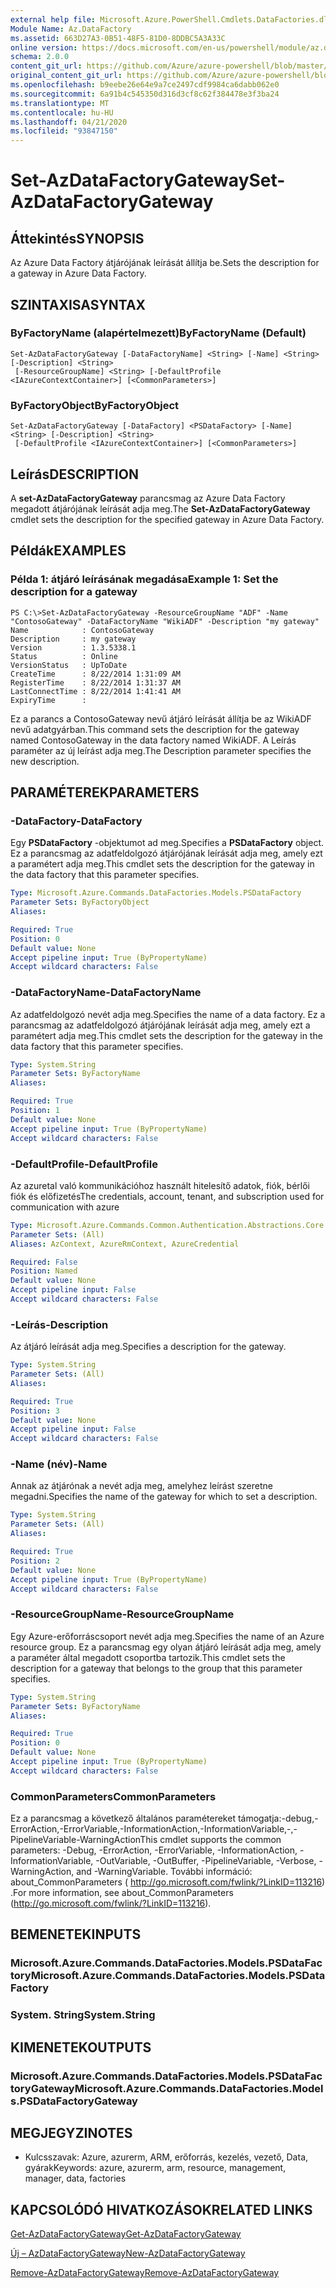 ```yaml
---
external help file: Microsoft.Azure.PowerShell.Cmdlets.DataFactories.dll-Help.xml
Module Name: Az.DataFactory
ms.assetid: 663D27A3-0B51-48F5-81D0-8DDBC5A3A33C
online version: https://docs.microsoft.com/en-us/powershell/module/az.datafactory/set-azdatafactorygateway
schema: 2.0.0
content_git_url: https://github.com/Azure/azure-powershell/blob/master/src/DataFactory/DataFactoryV2/help/Set-AzDataFactoryGateway.md
original_content_git_url: https://github.com/Azure/azure-powershell/blob/master/src/DataFactory/DataFactoryV2/help/Set-AzDataFactoryGateway.md
ms.openlocfilehash: b9eebe26e64e9a7ce2497cdf9984ca6dabb062e0
ms.sourcegitcommit: 6a91b4c545350d316d3cf8c62f384478e3f3ba24
ms.translationtype: MT
ms.contentlocale: hu-HU
ms.lasthandoff: 04/21/2020
ms.locfileid: "93847150"
---
```

# <span data-ttu-id="d68e0-101">Set-AzDataFactoryGateway</span><span class="sxs-lookup"><span data-stu-id="d68e0-101">Set-AzDataFactoryGateway</span></span>

## <span data-ttu-id="d68e0-102">Áttekintés</span><span class="sxs-lookup"><span data-stu-id="d68e0-102">SYNOPSIS</span></span>
<span data-ttu-id="d68e0-103">Az Azure Data Factory átjárójának leírását állítja be.</span><span class="sxs-lookup"><span data-stu-id="d68e0-103">Sets the description for a gateway in Azure Data Factory.</span></span>

## <span data-ttu-id="d68e0-104">SZINTAXISA</span><span class="sxs-lookup"><span data-stu-id="d68e0-104">SYNTAX</span></span>

### <span data-ttu-id="d68e0-105">ByFactoryName (alapértelmezett)</span><span class="sxs-lookup"><span data-stu-id="d68e0-105">ByFactoryName (Default)</span></span>
```
Set-AzDataFactoryGateway [-DataFactoryName] <String> [-Name] <String> [-Description] <String>
 [-ResourceGroupName] <String> [-DefaultProfile <IAzureContextContainer>] [<CommonParameters>]
```

### <span data-ttu-id="d68e0-106">ByFactoryObject</span><span class="sxs-lookup"><span data-stu-id="d68e0-106">ByFactoryObject</span></span>
```
Set-AzDataFactoryGateway [-DataFactory] <PSDataFactory> [-Name] <String> [-Description] <String>
 [-DefaultProfile <IAzureContextContainer>] [<CommonParameters>]
```

## <span data-ttu-id="d68e0-107">Leírás</span><span class="sxs-lookup"><span data-stu-id="d68e0-107">DESCRIPTION</span></span>
<span data-ttu-id="d68e0-108">A **set-AzDataFactoryGateway** parancsmag az Azure Data Factory megadott átjárójának leírását adja meg.</span><span class="sxs-lookup"><span data-stu-id="d68e0-108">The **Set-AzDataFactoryGateway** cmdlet sets the description for the specified gateway in Azure Data Factory.</span></span>

## <span data-ttu-id="d68e0-109">Példák</span><span class="sxs-lookup"><span data-stu-id="d68e0-109">EXAMPLES</span></span>

### <span data-ttu-id="d68e0-110">Példa 1: átjáró leírásának megadása</span><span class="sxs-lookup"><span data-stu-id="d68e0-110">Example 1: Set the description for a gateway</span></span>
```
PS C:\>Set-AzDataFactoryGateway -ResourceGroupName "ADF" -Name "ContosoGateway" -DataFactoryName "WikiADF" -Description "my gateway"
Name            : ContosoGateway
Description     : my gateway
Version         : 1.3.5338.1
Status          : Online
VersionStatus   : UpToDate
CreateTime      : 8/22/2014 1:31:09 AM
RegisterTime    : 8/22/2014 1:31:37 AM
LastConnectTime : 8/22/2014 1:41:41 AM
ExpiryTime      :
```

<span data-ttu-id="d68e0-111">Ez a parancs a ContosoGateway nevű átjáró leírását állítja be az WikiADF nevű adatgyárban.</span><span class="sxs-lookup"><span data-stu-id="d68e0-111">This command sets the description for the gateway named ContosoGateway in the data factory named WikiADF.</span></span>
<span data-ttu-id="d68e0-112">A Leírás paraméter az új leírást adja meg.</span><span class="sxs-lookup"><span data-stu-id="d68e0-112">The Description parameter specifies the new description.</span></span>

## <span data-ttu-id="d68e0-113">PARAMÉTEREK</span><span class="sxs-lookup"><span data-stu-id="d68e0-113">PARAMETERS</span></span>

### <span data-ttu-id="d68e0-114">-DataFactory</span><span class="sxs-lookup"><span data-stu-id="d68e0-114">-DataFactory</span></span>
<span data-ttu-id="d68e0-115">Egy **PSDataFactory** -objektumot ad meg.</span><span class="sxs-lookup"><span data-stu-id="d68e0-115">Specifies a **PSDataFactory** object.</span></span>
<span data-ttu-id="d68e0-116">Ez a parancsmag az adatfeldolgozó átjárójának leírását adja meg, amely ezt a paramétert adja meg.</span><span class="sxs-lookup"><span data-stu-id="d68e0-116">This cmdlet sets the description for the gateway in the data factory that this parameter specifies.</span></span>

```yaml
Type: Microsoft.Azure.Commands.DataFactories.Models.PSDataFactory
Parameter Sets: ByFactoryObject
Aliases:

Required: True
Position: 0
Default value: None
Accept pipeline input: True (ByPropertyName)
Accept wildcard characters: False
```

### <span data-ttu-id="d68e0-117">-DataFactoryName</span><span class="sxs-lookup"><span data-stu-id="d68e0-117">-DataFactoryName</span></span>
<span data-ttu-id="d68e0-118">Az adatfeldolgozó nevét adja meg.</span><span class="sxs-lookup"><span data-stu-id="d68e0-118">Specifies the name of a data factory.</span></span>
<span data-ttu-id="d68e0-119">Ez a parancsmag az adatfeldolgozó átjárójának leírását adja meg, amely ezt a paramétert adja meg.</span><span class="sxs-lookup"><span data-stu-id="d68e0-119">This cmdlet sets the description for the gateway in the data factory that this parameter specifies.</span></span>

```yaml
Type: System.String
Parameter Sets: ByFactoryName
Aliases:

Required: True
Position: 1
Default value: None
Accept pipeline input: True (ByPropertyName)
Accept wildcard characters: False
```

### <span data-ttu-id="d68e0-120">-DefaultProfile</span><span class="sxs-lookup"><span data-stu-id="d68e0-120">-DefaultProfile</span></span>
<span data-ttu-id="d68e0-121">Az azuretal való kommunikációhoz használt hitelesítő adatok, fiók, bérlői fiók és előfizetés</span><span class="sxs-lookup"><span data-stu-id="d68e0-121">The credentials, account, tenant, and subscription used for communication with azure</span></span>

```yaml
Type: Microsoft.Azure.Commands.Common.Authentication.Abstractions.Core.IAzureContextContainer
Parameter Sets: (All)
Aliases: AzContext, AzureRmContext, AzureCredential

Required: False
Position: Named
Default value: None
Accept pipeline input: False
Accept wildcard characters: False
```

### <span data-ttu-id="d68e0-122">-Leírás</span><span class="sxs-lookup"><span data-stu-id="d68e0-122">-Description</span></span>
<span data-ttu-id="d68e0-123">Az átjáró leírását adja meg.</span><span class="sxs-lookup"><span data-stu-id="d68e0-123">Specifies a description for the gateway.</span></span>

```yaml
Type: System.String
Parameter Sets: (All)
Aliases:

Required: True
Position: 3
Default value: None
Accept pipeline input: False
Accept wildcard characters: False
```

### <span data-ttu-id="d68e0-124">-Name (név)</span><span class="sxs-lookup"><span data-stu-id="d68e0-124">-Name</span></span>
<span data-ttu-id="d68e0-125">Annak az átjárónak a nevét adja meg, amelyhez leírást szeretne megadni.</span><span class="sxs-lookup"><span data-stu-id="d68e0-125">Specifies the name of the gateway for which to set a description.</span></span>

```yaml
Type: System.String
Parameter Sets: (All)
Aliases:

Required: True
Position: 2
Default value: None
Accept pipeline input: True (ByPropertyName)
Accept wildcard characters: False
```

### <span data-ttu-id="d68e0-126">-ResourceGroupName</span><span class="sxs-lookup"><span data-stu-id="d68e0-126">-ResourceGroupName</span></span>
<span data-ttu-id="d68e0-127">Egy Azure-erőforráscsoport nevét adja meg.</span><span class="sxs-lookup"><span data-stu-id="d68e0-127">Specifies the name of an Azure resource group.</span></span>
<span data-ttu-id="d68e0-128">Ez a parancsmag egy olyan átjáró leírását adja meg, amely a paraméter által megadott csoportba tartozik.</span><span class="sxs-lookup"><span data-stu-id="d68e0-128">This cmdlet sets the description for a gateway that belongs to the group that this parameter specifies.</span></span>

```yaml
Type: System.String
Parameter Sets: ByFactoryName
Aliases:

Required: True
Position: 0
Default value: None
Accept pipeline input: True (ByPropertyName)
Accept wildcard characters: False
```

### <span data-ttu-id="d68e0-129">CommonParameters</span><span class="sxs-lookup"><span data-stu-id="d68e0-129">CommonParameters</span></span>
<span data-ttu-id="d68e0-130">Ez a parancsmag a következő általános paramétereket támogatja:-debug,-ErrorAction,-ErrorVariable,-InformationAction,-InformationVariable,-,-PipelineVariable-WarningAction</span><span class="sxs-lookup"><span data-stu-id="d68e0-130">This cmdlet supports the common parameters: -Debug, -ErrorAction, -ErrorVariable, -InformationAction, -InformationVariable, -OutVariable, -OutBuffer, -PipelineVariable, -Verbose, -WarningAction, and -WarningVariable.</span></span> <span data-ttu-id="d68e0-131">További információ: about_CommonParameters ( http://go.microsoft.com/fwlink/?LinkID=113216) .</span><span class="sxs-lookup"><span data-stu-id="d68e0-131">For more information, see about_CommonParameters (http://go.microsoft.com/fwlink/?LinkID=113216).</span></span>

## <span data-ttu-id="d68e0-132">BEMENETEK</span><span class="sxs-lookup"><span data-stu-id="d68e0-132">INPUTS</span></span>

### <span data-ttu-id="d68e0-133">Microsoft.Azure.Commands.DataFactories.Models.PSDataFactory</span><span class="sxs-lookup"><span data-stu-id="d68e0-133">Microsoft.Azure.Commands.DataFactories.Models.PSDataFactory</span></span>

### <span data-ttu-id="d68e0-134">System. String</span><span class="sxs-lookup"><span data-stu-id="d68e0-134">System.String</span></span>

## <span data-ttu-id="d68e0-135">KIMENETEK</span><span class="sxs-lookup"><span data-stu-id="d68e0-135">OUTPUTS</span></span>

### <span data-ttu-id="d68e0-136">Microsoft.Azure.Commands.DataFactories.Models.PSDataFactoryGateway</span><span class="sxs-lookup"><span data-stu-id="d68e0-136">Microsoft.Azure.Commands.DataFactories.Models.PSDataFactoryGateway</span></span>

## <span data-ttu-id="d68e0-137">MEGJEGYZI</span><span class="sxs-lookup"><span data-stu-id="d68e0-137">NOTES</span></span>
* <span data-ttu-id="d68e0-138">Kulcsszavak: Azure, azurerm, ARM, erőforrás, kezelés, vezető, Data, gyárak</span><span class="sxs-lookup"><span data-stu-id="d68e0-138">Keywords: azure, azurerm, arm, resource, management, manager, data, factories</span></span>

## <span data-ttu-id="d68e0-139">KAPCSOLÓDÓ HIVATKOZÁSOK</span><span class="sxs-lookup"><span data-stu-id="d68e0-139">RELATED LINKS</span></span>

[<span data-ttu-id="d68e0-140">Get-AzDataFactoryGateway</span><span class="sxs-lookup"><span data-stu-id="d68e0-140">Get-AzDataFactoryGateway</span></span>](./Get-AzDataFactoryGateway.md)

[<span data-ttu-id="d68e0-141">Új – AzDataFactoryGateway</span><span class="sxs-lookup"><span data-stu-id="d68e0-141">New-AzDataFactoryGateway</span></span>](./New-AzDataFactoryGateway.md)

[<span data-ttu-id="d68e0-142">Remove-AzDataFactoryGateway</span><span class="sxs-lookup"><span data-stu-id="d68e0-142">Remove-AzDataFactoryGateway</span></span>](./Remove-AzDataFactoryGateway.md)


